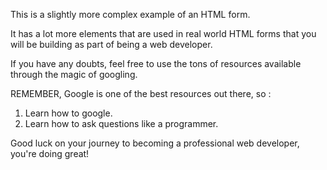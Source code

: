 This is a slightly more complex example of an HTML form.

It has a lot more elements that are used in real world HTML forms that you will be building as part of being a web developer.

If you have any doubts, feel free to use the tons of resources available through the magic of googling.

REMEMBER, Google is one of the best resources out there, so :

1) Learn how to google.
2) Learn how to ask questions like a programmer.

Good luck on your journey to becoming a professional web developer, you're doing great!